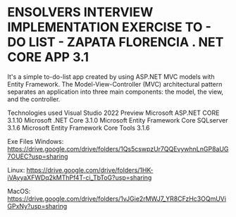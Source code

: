 ENSOLVERS INTERVIEW IMPLEMENTATION EXERCISE
TO - DO LIST - ZAPATA FLORENCIA
. NET CORE APP 3.1
========================================

It's a simple to-do-list app created by using ASP.NET MVC models with Entity Framework. 
The Model-View-Controller (MVC) architectural pattern separates an application into three main components: the model, the view, and the controller.


Technologies used
Visual Studio 2022 Preview
Microsoft ASP.NET CORE 3.1.10
Microsoft .NET Core 3.1.0
Microsoft Entity Framework Core SQLserver 3.1.6
Microsoft Entity Framework Core Tools 3.1.6

Exe Files
Windows:
https://drive.google.com/drive/folders/1Qs5cswpzUr7QQEvywhnLnGP8aUG7OUEC?usp=sharing

Linux:
https://drive.google.com/drive/folders/1HK-iVAyyaXFWDq2kMThPf4T-ci_TbToG?usp=sharing

MacOS:
https://drive.google.com/drive/folders/1vJGie2rMWJ7_YR8CFzHc3OQmUViGPxNy?usp=sharing

